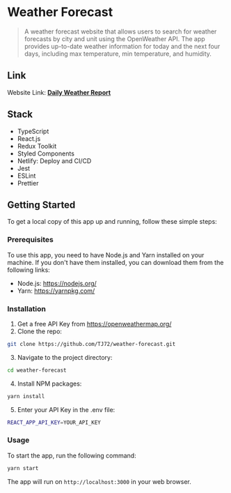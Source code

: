# Weather Forecast

> A weather forecast website that allows users to search for weather forecasts by city and unit using the OpenWeather API. The app provides up-to-date weather information for today and the next four days, including max temperature, min temperature, and humidity.

## Link

Website Link: **[Daily Weather Report](https://daily-weather-report.netlify.app)**

## Stack

- TypeScript
- React.js
- Redux Toolkit
- Styled Components
- Netlify: Deploy and CI/CD
- Jest
- ESLint
- Prettier

## Getting Started

To get a local copy of this app up and running, follow these simple steps:

### Prerequisites

To use this app, you need to have Node.js and Yarn installed on your machine. If you don't have them installed, you can download them from the following links:

- Node.js: https://nodejs.org/
- Yarn: https://yarnpkg.com/

### Installation

1. Get a free API Key from https://openweathermap.org/
2. Clone the repo:

```sh
git clone https://github.com/TJ72/weather-forecast.git
```

3. Navigate to the project directory:

```sh
cd weather-forecast
```

4. Install NPM packages:

```sh
yarn install
```

5. Enter your API Key in the .env file:

```sh
REACT_APP_API_KEY=YOUR_API_KEY
```

### Usage

To start the app, run the following command:

```sh
yarn start
```

The app will run on `http://localhost:3000` in your web browser.
